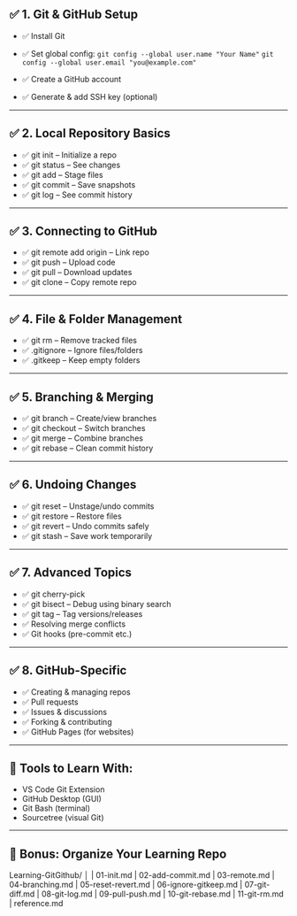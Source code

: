 ## ✅ 1. Git & GitHub Setup
- ✅ Install Git
  
- ✅ Set global config:
`git config --global user.name "Your Name"`
`git config --global user.email "you@example.com"`

- ✅ Create a GitHub account
- ✅ Generate & add SSH key (optional)

---

## ✅ 2. Local Repository Basics

- ✅ git init – Initialize a repo
- ✅ git status – See changes
- ✅ git add – Stage files
- ✅ git commit – Save snapshots
- ✅ git log – See commit history

---

## ✅ 3. Connecting to GitHub

- ✅ git remote add origin <url> – Link repo
- ✅ git push – Upload code
- ✅ git pull – Download updates
- ✅ git clone – Copy remote repo

---

## ✅ 4. File & Folder Management

- ✅ git rm – Remove tracked files
- ✅ .gitignore – Ignore files/folders
- ✅ .gitkeep – Keep empty folders

---

## ✅ 5. Branching & Merging

- ✅ git branch – Create/view branches
- ✅ git checkout – Switch branches
- ✅ git merge – Combine branches
- ✅ git rebase – Clean commit history
  
---

## ✅ 6. Undoing Changes

- ✅ git reset – Unstage/undo commits
- ✅ git restore – Restore files
- ✅ git revert – Undo commits safely
- ✅ git stash – Save work temporarily

---

## ✅ 7. Advanced Topics

- ✅ git cherry-pick
- ✅ git bisect – Debug using binary search
- ✅ git tag – Tag versions/releases
- ✅ Resolving merge conflicts
- ✅ Git hooks (pre-commit etc.)

---

## ✅ 8. GitHub-Specific

- ✅ Creating & managing repos
- ✅ Pull requests
- ✅ Issues & discussions
- ✅ Forking & contributing
- ✅ GitHub Pages (for websites)

---

## 🧰 Tools to Learn With:

- VS Code Git Extension
- GitHub Desktop (GUI)
- Git Bash (terminal)
- Sourcetree (visual Git)

---

## 📁 Bonus: Organize Your Learning Repo

Learning-GitGithub/
│
| 01-init.md
| 02-add-commit.md
|  03-remote.md
| 04-branching.md
| 05-reset-revert.md
| 06-ignore-gitkeep.md
| 07-git-diff.md
| 08-git-log.md
| 09-pull-push.md
| 10-git-rebase.md
| 11-git-rm.md
| reference.md














